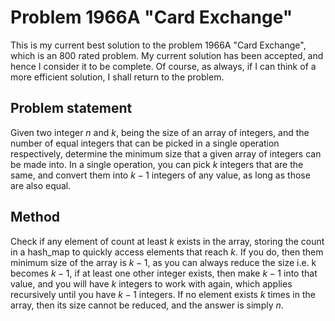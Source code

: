 # Problem 1966A "Card Exchange"
This is my current best solution to the problem 1966A "Card Exchange", which is an 800 rated problem. My current solution has been accepted, and hence I consider it to be complete. Of course, as always, if I can think of a more efficient solution, I shall return to the problem. 

## Problem statement
Given two integer $n$ and $k$, being the size of an array of integers, and the number of equal integers that can be picked in a single operation respectively, determine the minimum size that a given array of integers can be made into. In a single operation, you can pick $k$ integers that are the same, and convert them into $k - 1$ integers of any value, as long as those are also equal.

## Method
Check if any element of count at least $k$ exists in the array, storing the count in a hash_map to quickly access elements that reach $k$. If you do, then them minimum size of the array is $k - 1$, as you can always reduce the size i.e. k becomes $k - 1$, if at least one other integer exists, then make $k - 1$ into that value, and you will have $k$ integers to work with again, which applies recursively until you have $k - 1$ integers. If no element exists $k$ times in the array, then its size cannot be reduced, and the answer is simply $n$.